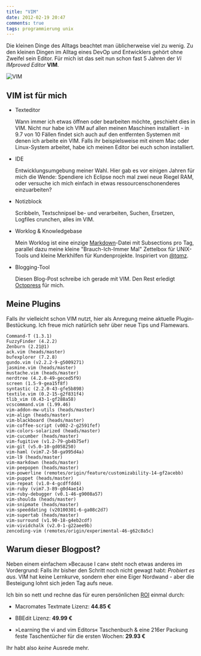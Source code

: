 ```yaml
---
title: "VIM"
date: 2012-02-19 20:47
comments: true
tags: programmierung unix
---
```


Die kleinen Dinge des Alltags beachtet man üblicherweise viel zu wenig. Zu den kleinen
Dingen im Alltag eines DevOp und Entwicklers gehört ohne Zweifel sein Editor. Für mich 
ist das seit nun schon fast 5 Jahren der *Vi IMproved Editor* **VIM**.

![VIM](/blog/2012-02-19-vim/vim.png)

## VIM ist für mich 

  * Texteditor

    Wann immer ich etwas öffnen oder bearbeiten möchte, geschieht dies in VIM. Nicht nur
    habe ich VIM auf allen meinen Maschinen installiert - in 9.7 von 10 Fällen findet sich
    auch auf den entfernten Systemen mit denen ich arbeite ein VIM. Falls ihr beispielsweise
    mit einem Mac oder Linux-System arbeitet, habe ich meinen Editor bei euch schon installiert.

  * IDE

    Entwicklungsumgebung meiner Wahl. Hier gab es vor einigen Jahren für mich die Wende:
    Spendiere ich Eclipse noch mal zwei neue Riegel RAM, oder versuche ich mich einfach in
    etwas ressourcenschonenderes einzuarbeiten? 

  * Notizblock

    Scribbeln, Textschnipsel be- und verarbeiten, Suchen, Ersetzen, Logfiles crunchen, alles im VIM.

  * Worklog & Knowledgebase

    Mein Worklog ist eine einzige [Markdown](http://daringfireball.net/projects/markdown/)-Datei mit Subsections pro Tag,
    parallel dazu meine kleine "Brauch-Ich-Immer Mal" Zettelbox für UNIX-Tools und kleine
    Merkhilfen für Kundenprojekte. Inspiriert von [@tqmz](http://twitter.com/#!/tqmz).

  * Blogging-Tool

    Diesen Blog-Post schreibe ich gerade mit VIM. Den Rest erledigt [Octopress](http://octopress.org/) für mich.

## Meine Plugins
Falls ihr vielleicht schon VIM nutzt, hier als Anregung meine aktuelle Plugin-Bestückung.
Ich freue mich natürlich sehr über neue Tips und Flamewars. 

    Command-T (1.3.1)
    FuzzyFinder (4.2.2)
    Zenburn (2.21@1)
    ack.vim (heads/master)
    bufexplorer (7.2.8)
    gundo.vim (v2.2.2-9-g5009271)
    jasmine.vim (heads/master)
    mustache.vim (heads/master)
    nerdtree (4.2.0-49-geced5f9)
    screen (1.5-9-gea15f8f)
    syntastic (2.2.0-43-gfe5b898)
    textile.vim (0.2-15-g2f831f4)
    tlib_vim (0.43-1-gf288a58)
    vcscommand.vim (1.99.46)
    vim-addon-mw-utils (heads/master)
    vim-align (heads/master)
    vim-blackboard (heads/master)
    vim-coffee-script (v002-2-g2591fef)
    vim-colors-solarized (heads/master)
    vim-cucumber (heads/master)
    vim-fugitive (v1.2-79-gb4b75ef)
    vim-git (v5.0-10-gd058250)
    vim-haml (vim7.2-58-ga995d4a)
    vim-l9 (heads/master)
    vim-markdown (heads/master)
    vim-peepopen (heads/master)
    vim-powerline (remotes/origin/feature/customizability-14-gf2acebb)
    vim-puppet (heads/master)
    vim-repeat (v1.0-4-gcdffdd4)
    vim-ruby (vim7.3-89-g0d4ae14)
    vim-ruby-debugger (v0.1-46-g9008a57)
    vim-shoulda (heads/master)
    vim-snipmate (heads/master)
    vim-speeddating (v20100301-6-ga08c2d7)
    vim-supertab (heads/master)
    vim-surround (v1.90-18-g4eb2cdf)
    vim-vividchalk (v2.0-1-g22aee9b)
    zencoding-vim (remotes/origin/experimental-46-g62c8a5c)
 
## Warum dieser Blogpost?

Neben einem einfachem »Because I can« steht noch etwas anderes im Vordergrund: Falls ihr
bisher den Schritt noch nicht gewagt habt: *Probiert es aus*. VIM hat keine Lernkurve, 
sondern eher eine Eiger Nordwand - aber die Besteigung lohnt sich jeden Tag aufs neue.

Ich bin so nett und rechne das für euren persönlichen [ROI](http://de.wikipedia.org/wiki/Return_on_Investment) einmal durch:

* Macromates Textmate Lizenz: **44.85 €**

* BBEdit Lizenz: **49.99 €**

* »Learning the vi and vim Editors« Taschenbuch & eine 216er Packung feste Taschentücher für die ersten Wochen: **29.93 €**

Ihr habt also *keine* Ausrede mehr.
